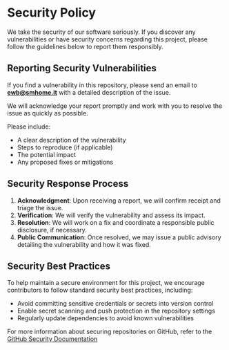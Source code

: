 # Security Policy

We take the security of our software seriously. If you discover any vulnerabilities or have security concerns regarding this project, please follow the guidelines below to report them responsibly.

## Reporting Security Vulnerabilities

If you find a vulnerability in this repository, please send an email to **ewb@smhome.it** with a detailed description of the issue.

We will acknowledge your report promptly and work with you to resolve the issue as quickly as possible.

Please include:
- A clear description of the vulnerability
- Steps to reproduce (if applicable)
- The potential impact
- Any proposed fixes or mitigations

## Security Response Process

1. **Acknowledgment**: Upon receiving a report, we will confirm receipt and triage the issue.
2. **Verification**: We will verify the vulnerability and assess its impact.
3. **Resolution**: We will work on a fix and coordinate a responsible public disclosure, if necessary.
4. **Public Communication**: Once resolved, we may issue a public advisory detailing the vulnerability and how it was fixed.

## Security Best Practices

To help maintain a secure environment for this project, we encourage contributors to follow standard security best practices, including:

- Avoid committing sensitive credentials or secrets into version control
- Enable secret scanning and push protection in the repository settings
- Regularly update dependencies to avoid known vulnerabilities

For more information about securing repositories on GitHub, refer to the [GitHub Security Documentation](https://docs.github.com/en/code-security )
